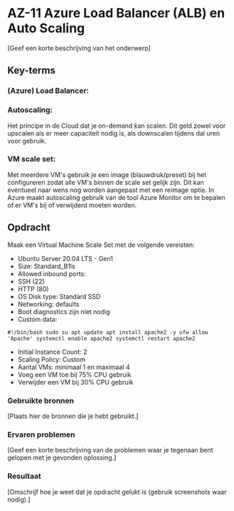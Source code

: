# AZ-11 Azure Load Balancer (ALB) en Auto Scaling
[Geef een korte beschrijving van het onderwerp]

## Key-terms
### **(Azure) Load Balancer**:

### **Autoscaling**:
Het principe in de Cloud dat je on-demand kan scalen. Dit geld zowel voor upscalen als er meer capaciteit nodig is, als downscalen tijdens dal uren voor gebruik. 

### **VM scale set**:
Met meerdere VM's gebruik je een image (blauwdruk/preset) bij het configureren zodat alle VM's binnen de scale set gelijk zijn. Dit kan eventueel naar wens nog worden aangepast met een reimage optie. In Azure maakt autoscaling gebruik van de tool Azure Monitor om te bepalen of er VM's bij of verwijderd moeten worden. 


## Opdracht
Maak een Virtual Machine Scale Set met de volgende vereisten:
- Ubuntu Server 20.04 LTS - Gen1
- Size: Standard_B1ls
- Allowed inbound ports:
- SSH (22)
- HTTP (80)
- OS Disk type: Standard SSD
- Networking: defaults
- Boot diagnostics zijn niet nodig
- Custom data:

`#!/bin/bash
sudo su
apt update
apt install apache2 -y
ufw allow 'Apache'
systemctl enable apache2
systemctl restart apache2`

- Initial Instance Count: 2
- Scaling Policy: Custom
- Aantal VMs: minimaal 1 en maximaal 4
- Voeg een VM toe bij 75% CPU gebruik
- Verwijder een VM bij 30% CPU gebruik



### Gebruikte bronnen
[Plaats hier de bronnen die je hebt gebruikt.]

### Ervaren problemen
[Geef een korte beschrijving van de problemen waar je tegenaan bent gelopen met je gevonden oplossing.]

### Resultaat
[Omschrijf hoe je weet dat je opdracht gelukt is (gebruik screenshots waar nodig).]